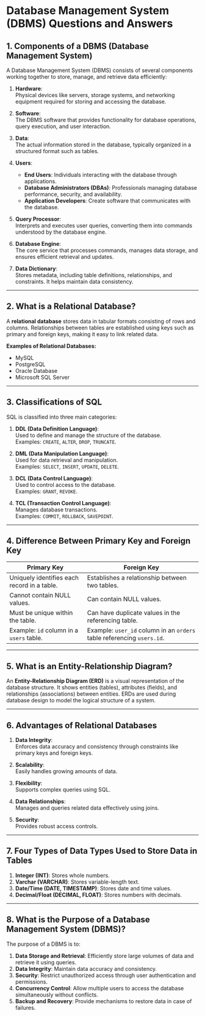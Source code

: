 # Database Management System (DBMS) Questions and Answers

## 1. Components of a DBMS (Database Management System)

A Database Management System (DBMS) consists of several components working together to store, manage, and retrieve data efficiently:

1. **Hardware**:  
   Physical devices like servers, storage systems, and networking equipment required for storing and accessing the database.

2. **Software**:  
   The DBMS software that provides functionality for database operations, query execution, and user interaction.

3. **Data**:  
   The actual information stored in the database, typically organized in a structured format such as tables.

4. **Users**:  
   - **End Users**: Individuals interacting with the database through applications.  
   - **Database Administrators (DBAs)**: Professionals managing database performance, security, and availability.  
   - **Application Developers**: Create software that communicates with the database.

5. **Query Processor**:  
   Interprets and executes user queries, converting them into commands understood by the database engine.

6. **Database Engine**:  
   The core service that processes commands, manages data storage, and ensures efficient retrieval and updates.

7. **Data Dictionary**:  
   Stores metadata, including table definitions, relationships, and constraints. It helps maintain data consistency.

---

## 2. What is a Relational Database?

A **relational database** stores data in tabular formats consisting of rows and columns. Relationships between tables are established using keys such as primary and foreign keys, making it easy to link related data.

**Examples of Relational Databases:**
- MySQL
- PostgreSQL
- Oracle Database
- Microsoft SQL Server

---

## 3. Classifications of SQL

SQL is classified into three main categories:

1. **DDL (Data Definition Language)**:  
   Used to define and manage the structure of the database.  
   Examples: `CREATE`, `ALTER`, `DROP`, `TRUNCATE`.

2. **DML (Data Manipulation Language)**:  
   Used for data retrieval and manipulation.  
   Examples: `SELECT`, `INSERT`, `UPDATE`, `DELETE`.

3. **DCL (Data Control Language)**:  
   Used to control access to the database.  
   Examples: `GRANT`, `REVOKE`.

4. **TCL (Transaction Control Language)**:  
   Manages database transactions.  
   Examples: `COMMIT`, `ROLLBACK`, `SAVEPOINT`.

---

## 4. Difference Between Primary Key and Foreign Key

| **Primary Key**                 | **Foreign Key**                       |
|----------------------------------|---------------------------------------|
| Uniquely identifies each record in a table. | Establishes a relationship between two tables. |
| Cannot contain NULL values.      | Can contain NULL values.              |
| Must be unique within the table. | Can have duplicate values in the referencing table. |
| Example: `id` column in a `users` table. | Example: `user_id` column in an `orders` table referencing `users.id`. |

---

## 5. What is an Entity-Relationship Diagram?

An **Entity-Relationship Diagram (ERD)** is a visual representation of the database structure. It shows entities (tables), attributes (fields), and relationships (associations) between entities. ERDs are used during database design to model the logical structure of a system.

---

## 6. Advantages of Relational Databases

1. **Data Integrity**:  
   Enforces data accuracy and consistency through constraints like primary keys and foreign keys.

2. **Scalability**:  
   Easily handles growing amounts of data.

3. **Flexibility**:  
   Supports complex queries using SQL.

4. **Data Relationships**:  
   Manages and queries related data effectively using joins.

5. **Security**:  
   Provides robust access controls.

---

## 7. Four Types of Data Types Used to Store Data in Tables

1. **Integer (INT)**: Stores whole numbers.
2. **Varchar (VARCHAR)**: Stores variable-length text.
3. **Date/Time (DATE, TIMESTAMP)**: Stores date and time values.
4. **Decimal/Float (DECIMAL, FLOAT)**: Stores numbers with decimals.

---

## 8. What is the Purpose of a Database Management System (DBMS)?

The purpose of a DBMS is to:

1. **Data Storage and Retrieval**: Efficiently store large volumes of data and retrieve it using queries.
2. **Data Integrity**: Maintain data accuracy and consistency.
3. **Security**: Restrict unauthorized access through user authentication and permissions.
4. **Concurrency Control**: Allow multiple users to access the database simultaneously without conflicts.
5. **Backup and Recovery**: Provide mechanisms to restore data in case of failures.

